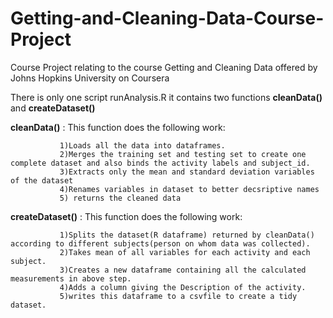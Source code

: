 # Getting-and-Cleaning-Data-Course-Project
Course Project relating to the course Getting and Cleaning Data offered by Johns Hopkins University on Coursera

There is only one script runAnalysis.R it contains two functions **cleanData()** and **createDataset()**

**cleanData()** : This function does the following work:
               
               1)Loads all the data into dataframes.
               2)Merges the training set and testing set to create one complete dataset and also binds the activity labels and subject_id.
               3)Extracts only the mean and standard deviation variables of the dataset
               4)Renames variables in dataset to better decsriptive names 
               5) returns the cleaned data
**createDataset()** : This function does the following work:

               1)Splits the dataset(R dataframe) returned by cleanData() according to different subjects(person on whom data was collected).
               2)Takes mean of all variables for each activity and each subject.
               3)Creates a new dataframe containing all the calculated measurements in above step.
               4)Adds a column giving the Description of the activity.
               5)writes this dataframe to a csvfile to create a tidy dataset.
               
